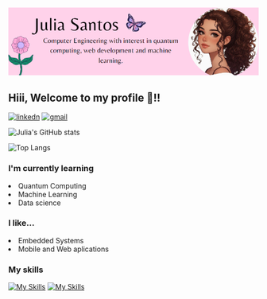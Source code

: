 
![About me: Computer Engineering with interest in quantum computing, web development and machine learning.](me.png)
## Hiii, Welcome to my profile 👋!!
[![linkedn](https://img.shields.io/badge/LinkedIn-0077B5?style=for-the-badge&logo=linkedin&logoColor=white)](https://www.linkedin.com/in/julia-santos-511900256/)
[![gmail](https://img.shields.io/badge/Gmail-D14836?style=for-the-badge&logo=gmail&logoColor=white)](mailto:juliasantos7652@gmail.com)


![Julia's GitHub stats](https://github-readme-stats.vercel.app/api?username=jsvictorias&show_icons=true&theme=dracula)

![Top Langs](https://github-readme-stats.vercel.app/api/top-langs/?username=jsvictorias&hide_progress=true)

### I'm currently learning 
<li> Quantum Computing
<li> Machine Learning
<li> Data science

### I like...
<li> Embedded Systems
<li> Mobile and Web aplications

### My skills 
[![My Skills](https://skillicons.dev/icons?i=js,html,css)](https://skillicons.dev)
[![My Skills](https://skillicons.dev/icons?i=java,nodejs,react,git,arduino,firebase,latex,figma&theme=light)](https://skillicons.dev)

